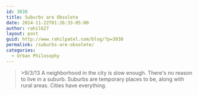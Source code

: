 ```yaml
---
id: 3038
title: Suburbs are Obsolete
date: 2014-11-22T01:26:33-05:00
author: rahil627
layout: post
guid: http://www.rahilpatel.com/blog/?p=3038
permalink: /suburbs-are-obsolete/
categories:
  - Urban Philosophy
---
```



<blockquote>>9/3/13
A neighborhood in the city is slow enough. There's no reason to live in a suburb. Suburbs are temporary places to be, along with rural areas. Cities have everything.</blockquote>

